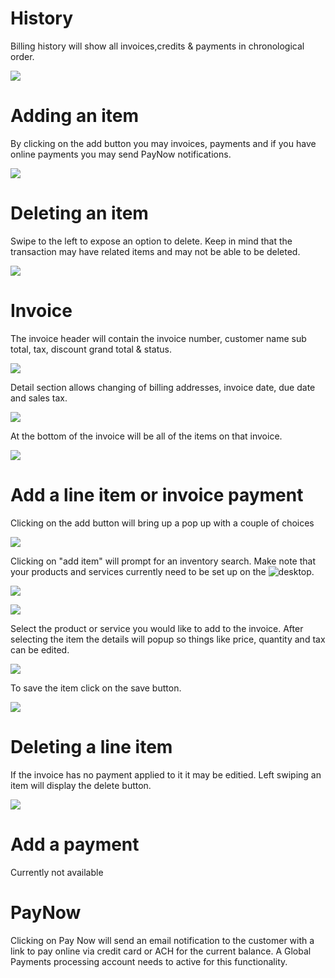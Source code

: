 # History
Billing history will show all invoices,credits & payments in chronological order.

![](https://wiselibrary.blob.core.windows.net/docs/Mobile/BillingHistory.png)

# Adding an item
By clicking on the add button you may invoices, payments and if you have online payments you may send PayNow notifications.

![](https://wiselibrary.blob.core.windows.net/docs/Mobile/BillingButton.png)

# Deleting an item
Swipe to the left to expose an option to delete. Keep in mind that the transaction may have related items and may not be able to be deleted.

![](https://wiselibrary.blob.core.windows.net/docs/Mobile/DeleteBilling.png)

# Invoice

The invoice header will contain the invoice number, customer name sub total, tax, discount grand total & status.

![](https://wiselibrary.blob.core.windows.net/docs/Mobile/InvoiceHeader.png)

Detail section allows changing of billing addresses, invoice date, due date and sales tax.

![](https://wiselibrary.blob.core.windows.net/docs/Mobile/InvoiceDetails.png)

At the bottom of the invoice will be all of the items on that invoice.

![](https://wiselibrary.blob.core.windows.net/docs/Mobile/LineItems.png)

# Add a line item or invoice payment
Clicking on the add button will bring up a pop up with a couple of choices

![](https://wiselibrary.blob.core.windows.net/docs/Mobile/LineItemAdd.png)


Clicking on "add item" will prompt for an inventory search. Make note that your products and services currently need to be set up on the ![desktop](https://docs.wisesoftwareinc.com/enterprise/inventory/inventory-items).

![](https://wiselibrary.blob.core.windows.net/docs/Mobile/InventorySearch.png)

![](https://wiselibrary.blob.core.windows.net/docs/Mobile/InventoryResults.png)

Select the product or service you would like to add to the invoice. After selecting the item the details will popup so things like price, quantity and tax can be edited.

![](https://wiselibrary.blob.core.windows.net/docs/Mobile/AddInventory.png)

To save the item click on the save button.

![](https://wiselibrary.blob.core.windows.net/docs/Mobile/SaveButton.png)

# Deleting a line item
If the invoice has no payment applied to it it may be editied. Left swiping an item will display the delete button.

![](https://wiselibrary.blob.core.windows.net/docs/Mobile/DeleteLineItem.png)

# Add a payment
Currently not available

# PayNow

Clicking on Pay Now will send an email notification to the customer with a link to pay online via credit card or ACH for the current balance. A Global Payments processing account needs to active for this functionality.





